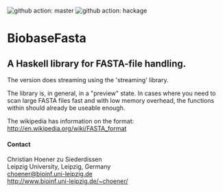 ![github action: master](https://github.com/choener/BiobaseFasta/actions/workflows/ci.yml/badge.svg?branch=master)
![github action: hackage](https://github.com/choener/BiobaseFasta/actions/workflows/hackage.yml/badge.svg)

# BiobaseFasta

## A Haskell library for FASTA-file handling.

The version does streaming using the 'streaming' library.

The library is, in general, in a "preview" state. In cases where you need to
scan large FASTA files fast and with low memory overhead, the functions within
should already be useable enough.

The wikipedia has information on the format:  
<http://en.wikipedia.org/wiki/FASTA_format>



#### Contact

Christian Hoener zu Siederdissen  
Leipzig University, Leipzig, Germany  
choener@bioinf.uni-leipzig.de  
http://www.bioinf.uni-leipzig.de/~choener/  

